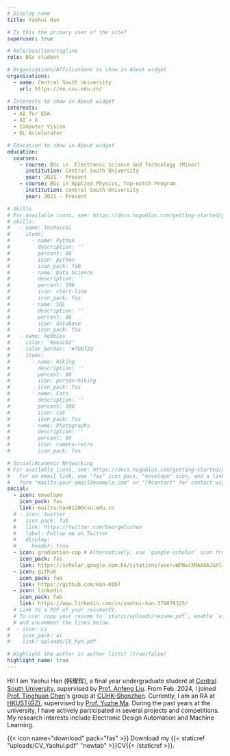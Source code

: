 ```yaml
---
# Display name
title: Yaohui Han

# Is this the primary user of the site?
superuser: true

# Role/position/tagline
role: BSc student

# Organizations/Affiliations to show in About widget
organizations:
  - name: Central South University
    url: https://en.csu.edu.cn/

# Interests to show in About widget
interests:
  - AI for EDA
  - AI + X
  - Computer Vision
  - DL Accelerator

# Education to show in About widget
education:
  courses:
    - course: BSc in  Electronic Science and Technology (Minor)
      institution: Central South University
      year: 2021 - Present
    - course: BSc in Applied Physics, Top-notch Program
      institution: Central South University
      year: 2021 - Present

# Skills
# For available icons, see: https://docs.hugoblox.com/getting-started/page-builder/#icons
# skills:
#   - name: Technical
#     items:
#       - name: Python
#         description: ''
#         percent: 80
#         icon: python
#         icon_pack: fab
#       - name: Data Science
#         description: ''
#         percent: 100
#         icon: chart-line
#         icon_pack: fas
#       - name: SQL
#         description: ''
#         percent: 40
#         icon: database
#         icon_pack: fas
#   - name: Hobbies
#     color: '#eeac02'
#     color_border: '#f0bf23'
#     items:
#       - name: Hiking
#         description: ''
#         percent: 60
#         icon: person-hiking
#         icon_pack: fas
#       - name: Cats
#         description: ''
#         percent: 100
#         icon: cat
#         icon_pack: fas
#       - name: Photography
#         description: ''
#         percent: 80
#         icon: camera-retro
#         icon_pack: fas

# Social/Academic Networking
# For available icons, see: https://docs.hugoblox.com/getting-started/page-builder/#icons
#   For an email link, use "fas" icon pack, "envelope" icon, and a link in the
#   form "mailto:your-email@example.com" or "/#contact" for contact widget.
social:
  - icon: envelope
    icon_pack: fas
    link: mailto:han0129@csu.edu.cn
  # - icon: twitter
  #   icon_pack: fab
  #   link: https://twitter.com/GeorgeCushen
  #   label: Follow me on Twitter
  #   display:
  #     header: true
  - icon: graduation-cap # Alternatively, use `google-scholar` icon from `ai` icon pack
    icon_pack: fas
    link: https://scholar.google.com.hk/citations?user=WPNvcXMAAAAJ&hl=zh-CN
  - icon: github
    icon_pack: fab
    link: https://github.com/Han-0107
  - icon: linkedin
    icon_pack: fab
    link: https://www.linkedin.com/in/yaohui-han-379079325/
  # Link to a PDF of your resume/CV.
  # To use: copy your resume to `static/uploads/resume.pdf`, enable `ai` icons in `params.yaml`,
  # and uncomment the lines below.
#  - icon: cv
#    icon_pack: ai
#    link: uploads/CV_hyh.pdf

# Highlight the author in author lists? (true/false)
highlight_name: true
---
```


Hi! I am Yaohui Han (韩耀辉), a final year undergraduate student at [Central South University](https://en.csu.edu.cn/), supervised by [Prof. Anfeng Liu](https://faculty.csu.edu.cn/liuanfeng/en/index/4266/list/index.htm). From Feb. 2024, I joined [Prof. Tinghuan Chen](https://mypage.cuhk.edu.cn/academics/chentinghuan/)'s group at [CUHK-Shenzhen](https://www.cuhk.edu.cn/en). Currently, I am an RA at [HKUST(GZ)](https://www.hkust-gz.edu.cn/), supervised by [Prof. Yuzhe Ma](https://www.yuzhe-ma.com/). During the past years at the university, I have actively participated in several projects and competitions. My research interests include Electronic Design Automation and Machine Learning.

{{< icon name="download" pack="fas" >}} Download my {{< staticref "uploads/CV_Yaohui.pdf" "newtab" >}}CV{{< /staticref >}}.
